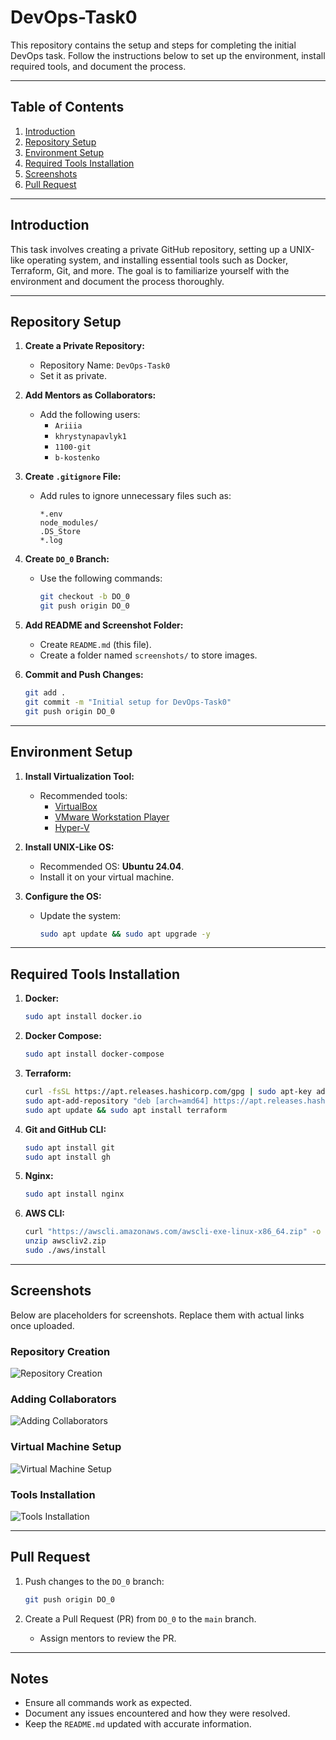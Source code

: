 # DevOps-Task0

This repository contains the setup and steps for completing the initial DevOps task. Follow the instructions below to set up the environment, install required tools, and document the process.

---

## Table of Contents
1. [Introduction](#introduction)
2. [Repository Setup](#repository-setup)
3. [Environment Setup](#environment-setup)
4. [Required Tools Installation](#required-tools-installation)
5. [Screenshots](#screenshots)
6. [Pull Request](#pull-request)

---

## Introduction
This task involves creating a private GitHub repository, setting up a UNIX-like operating system, and installing essential tools such as Docker, Terraform, Git, and more. The goal is to familiarize yourself with the environment and document the process thoroughly.

---

## Repository Setup
1. **Create a Private Repository:**
   - Repository Name: `DevOps-Task0`
   - Set it as private.

2. **Add Mentors as Collaborators:**
   - Add the following users:
     - `Ariiia`
     - `khrystynapavlyk1`
     - `1100-git`
     - `b-kostenko`

3. **Create `.gitignore` File:**
   - Add rules to ignore unnecessary files such as:
     ```
     *.env
     node_modules/
     .DS_Store
     *.log
     ```

4. **Create `DO_0` Branch:**
   - Use the following commands:
     ```bash
     git checkout -b DO_0
     git push origin DO_0
     ```

5. **Add README and Screenshot Folder:**
   - Create `README.md` (this file).
   - Create a folder named `screenshots/` to store images.

6. **Commit and Push Changes:**
   ```bash
   git add .
   git commit -m "Initial setup for DevOps-Task0"
   git push origin DO_0
   ```

---

## Environment Setup
1. **Install Virtualization Tool:**
   - Recommended tools:
     - [VirtualBox](https://www.virtualbox.org/)
     - [VMware Workstation Player](https://www.vmware.com/products/workstation-player.html)
     - [Hyper-V](https://docs.microsoft.com/en-us/virtualization/hyper-v-on-windows/about/)

2. **Install UNIX-Like OS:**
   - Recommended OS: **Ubuntu 24.04**.
   - Install it on your virtual machine.

3. **Configure the OS:**
   - Update the system:
     ```bash
     sudo apt update && sudo apt upgrade -y
     ```

---

## Required Tools Installation

1. **Docker:**
   ```bash
   sudo apt install docker.io
   ```

2. **Docker Compose:**
   ```bash
   sudo apt install docker-compose
   ```

3. **Terraform:**
   ```bash
   curl -fsSL https://apt.releases.hashicorp.com/gpg | sudo apt-key add -
   sudo apt-add-repository "deb [arch=amd64] https://apt.releases.hashicorp.com $(lsb_release -cs) main"
   sudo apt update && sudo apt install terraform
   ```

4. **Git and GitHub CLI:**
   ```bash
   sudo apt install git
   sudo apt install gh
   ```

5. **Nginx:**
   ```bash
   sudo apt install nginx
   ```

6. **AWS CLI:**
   ```bash
   curl "https://awscli.amazonaws.com/awscli-exe-linux-x86_64.zip" -o "awscliv2.zip"
   unzip awscliv2.zip
   sudo ./aws/install
   ```

---

## Screenshots
Below are placeholders for screenshots. Replace them with actual links once uploaded.

### Repository Creation
![Repository Creation](screenshots/repository_creation.png)

### Adding Collaborators
![Adding Collaborators](screenshots/adding_collaborators.png)

### Virtual Machine Setup
![Virtual Machine Setup](screenshots/virtual_machine_setup.png)

### Tools Installation
![Tools Installation](screenshots/tools_installation.png)

---

## Pull Request
1. Push changes to the `DO_0` branch:
   ```bash
   git push origin DO_0
   ```

2. Create a Pull Request (PR) from `DO_0` to the `main` branch.
   - Assign mentors to review the PR.

---

## Notes
- Ensure all commands work as expected.
- Document any issues encountered and how they were resolved.
- Keep the `README.md` updated with accurate information.
